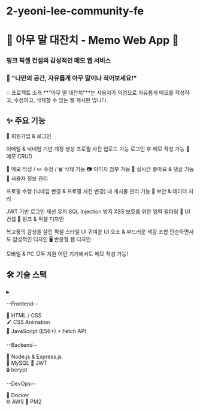 # 2-yeoni-lee-community-fe
# 🎀 아무 말 대잔치 - Memo Web App 🎀
### 핑크 픽셀 컨셉의 감성적인 메모 웹 서비스
### 📝 "나만의 공간, 자유롭게 아무 말이나 적어보세요!"

💡 프로젝트 소개
**"아무 말 대잔치"**는 사용자가 익명으로 자유롭게 메모를 작성하고, 수정하고, 삭제할 수 있는 웹 게시판 입니다.

## ✨ 주요 기능
📌 회원가입 & 로그인

이메일 & 닉네임 기반 계정 생성
프로필 사진 업로드 가능
로그인 후 메모 작성 가능
📌 메모 CRUD

📝 메모 작성 / ✏️ 수정 / 🗑️ 삭제 기능
📷 이미지 첨부 가능
🔄 실시간 좋아요 & 댓글 기능
📌 사용자 정보 관리

프로필 수정 (닉네임 변경 & 프로필 사진 변경)
내 게시물 관리 기능
📌 보안 & 데이터 처리

JWT 기반 로그인 세션 유지
SQL Injection 방지
XSS 보호를 위한 입력 필터링
🎨 UI 컨셉
🎀 핑크 & 픽셀 디자인

복고풍의 감성을 살린 픽셀 스타일 UI
귀여운 UI 요소 & 부드러운 색감 조합
단순하면서도 감성적인 디자인
🖥️ 반응형 웹 디자인

모바일 & PC 모두 지원
어떤 기기에서도 메모 작성 가능!

## 🛠 기술 스택
<details>## 🛠 기술 스택<summary>

--Frontend--
	
🎨 HTML / CSS	
🖌️ CSS Animation	
🚀 JavaScript (ES6+)	
⚡ Fetch API	

--Backend--
	
📝 Node.js & Express.js	
💾 MySQL	
🔑 JWT	
🔒 bcrypt

--DevOps--

🐳 Docker	
🌐 AWS 
📌 PM2

</summary>

📌 개발자 노트
💖 "아무 말 대잔치"는 자유롭게 소통하고, 감성을 기록하는 공간입니다.
💡 "이 앱이 당신의 하루를 더욱 특별하게 만들어주길 바랍니다!"

🚀 Made with Love by 이주연 🚀


